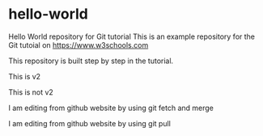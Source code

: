# hello-world
Hello World repository for Git tutorial
This is an example repository for the Git tutoial on https://www.w3schools.com

This repository is built step by step in the tutorial.

This is v2

This is not v2

I am editing from github website by using git fetch and merge

I am editing from github website by using git pull

